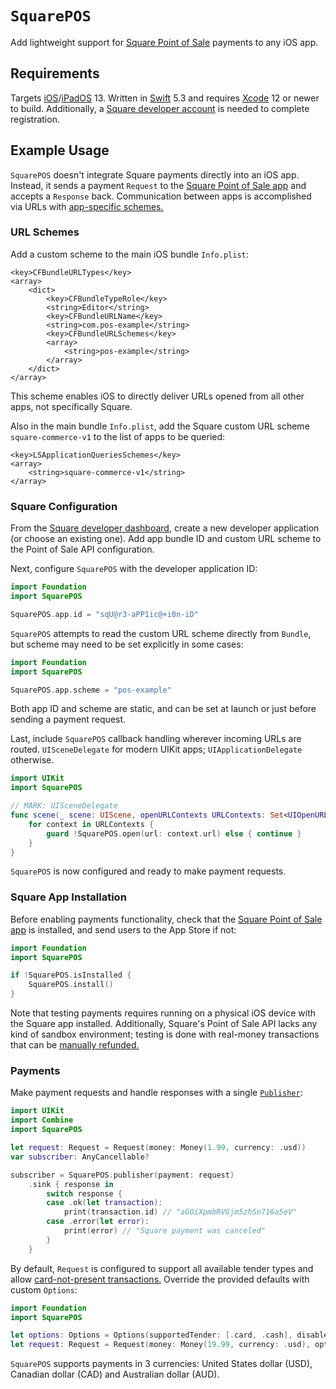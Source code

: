 # `SquarePOS`

Add lightweight support for [Square Point of Sale](https://squareup.com/us/en/point-of-sale) payments to any iOS app.

## Requirements

Targets [iOS](https://developer.apple.com/ios)/[iPadOS](https://developer.apple.com/ipad) 13. Written in [Swift](https://developer.apple.com/documentation/swift) 5.3 and requires [Xcode](https://developer.apple.com/xcode) 12 or newer to build. Additionally, a [Square developer account](https://squareup.com/signup?v=developers) is needed to complete registration.

## Example Usage

`SquarePOS` doesn't integrate Square payments directly into an iOS app. Instead, it sends a payment `Request` to the [Square Point of Sale app](https://apps.apple.com/app/square-point-of-sale-pos/id335393788) and accepts a `Response` back. Communication between apps is accomplished via URLs with [app-specific schemes.](https://developer.apple.com/documentation/xcode/allowing_apps_and_websites_to_link_to_your_content/defining_a_custom_url_scheme_for_your_app)

### URL Schemes

Add a custom scheme to the main iOS bundle `Info.plist`:

```
<key>CFBundleURLTypes</key>
<array>
    <dict>
        <key>CFBundleTypeRole</key>
        <string>Editor</string>
        <key>CFBundleURLName</key>
        <string>com.pos-example</string>
        <key>CFBundleURLSchemes</key>
        <array>
            <string>pos-example</string>
        </array>
    </dict>
</array>
```

This scheme enables iOS to directly deliver URLs opened from all other apps, not specifically Square.

Also in the main bundle `Info.plist`,  add the Square custom URL scheme `square-commerce-v1` to the list of apps to be queried:

```
<key>LSApplicationQueriesSchemes</key>
<array>
    <string>square-commerce-v1</string>
</array>
```

### Square Configuration

From the [Square developer dashboard](https://developer.squareup.com/apps/), create a new developer application (or choose an existing one). Add app bundle ID and custom URL scheme to the Point of Sale API configuration.

Next, configure `SquarePOS` with the developer application ID:

```swift
import Foundation
import SquarePOS

SquarePOS.app.id = "sqU@r3-aPP1ic@+i0n-iD"
```

`SquarePOS`  attempts to read the custom URL scheme directly from `Bundle`, but scheme may need to be set explicitly in some cases:

```swift
import Foundation
import SquarePOS

SquarePOS.app.scheme = "pos-example"
```
Both app ID and scheme are static, and can be set at launch or just before sending a payment request.

Last, include `SquarePOS` callback handling wherever incoming URLs are routed. `UISceneDelegate` for modern UIKit apps; `UIApplicationDelegate` otherwise.

```swift
import UIKit
import SquarePOS

// MARK: UISceneDelegate
func scene(_ scene: UIScene, openURLContexts URLContexts: Set<UIOpenURLContext>) {
    for context in URLContexts {
        guard !SquarePOS.open(url: context.url) else { continue }
    }
}
```

`SquarePOS` is now configured and ready to make payment requests.

### Square App Installation

Before enabling payments functionality, check that the [Square Point of Sale app](https://apps.apple.com/app/square-point-of-sale-pos/id335393788) is installed, and send users to the App Store if not:

```swift
import Foundation
import SquarePOS

if !SquarePOS.isInstalled {
    SquarePOS.install()
}
```

Note that testing payments requires running on a physical iOS device with the Square app installed. Additionally, Square's Point of Sale API lacks any kind of sandbox environment; testing is done with real-money transactions that can be [manually refunded.](https://squareup.com/help/us/en/article/5060-refund-overview)

### Payments

Make payment requests and handle responses with a single [`Publisher`](https://developer.apple.com/documentation/combine/publisher):

```swift
import UIKit
import Combine
import SquarePOS

let request: Request = Request(money: Money(1.99, currency: .usd))
var subscriber: AnyCancellable?

subscriber = SquarePOS.publisher(payment: request)
    .sink { response in
        switch response {
        case .ok(let transaction):
            print(transaction.id) // "aGOiXpmbRVGjm5zhSn716a5eV"
        case .error(let error):
            print(error) // "Square payment was canceled"
        }
    }
```

By default, `Request` is configured to support all available tender types and allow [card-not-present transactions.](https://en.wikipedia.org/wiki/Card_not_present_transaction) Override the provided defaults with custom `Options`:

```swift
import Foundation
import SquarePOS

let options: Options = Options(supportedTender: [.card, .cash], disableCNP: true)
let request: Request = Request(money: Money(19.99, currency: .usd), options: options)
```
`SquarePOS` supports payments in 3 currencies: United States dollar (USD), Canadian dollar  (CAD) and Australian dollar (AUD).
